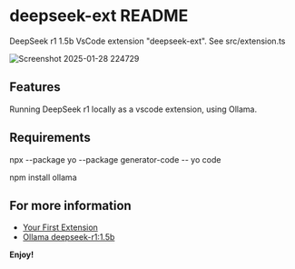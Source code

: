 # deepseek-ext README

DeepSeek r1 1.5b VsCode extension "deepseek-ext". See src/extension.ts

![Screenshot 2025-01-28 224729](https://github.com/user-attachments/assets/196d0fb0-12b4-4b8e-b481-3b1f54c885a7)

## Features

Running DeepSeek r1 locally as a vscode extension, using Ollama. 

## Requirements

npx --package yo --package generator-code -- yo code

npm install ollama


## For more information

* [Your First Extension](https://code.visualstudio.com/api/get-started/your-first-extension)
* [Ollama deepseek-r1:1.5b](https://help.github.com/articles/markdown-basics/)

**Enjoy!**
